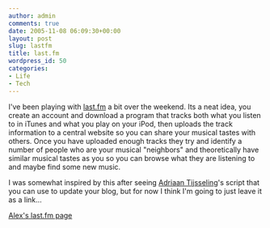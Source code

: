 ```yaml
---
author: admin
comments: true
date: 2005-11-08 06:09:30+00:00
layout: post
slug: lastfm
title: last.fm
wordpress_id: 50
categories:
- Life
- Tech
---
```


I've been playing with [last.fm](http://www.last.fm) a bit over the weekend. Its a neat idea, you create an account and download a program that tracks both what you listen to in iTunes and what you play on your iPod, then uploads the track information to a central website so you can share your musical tastes with others. Once you have uploaded enough tracks they try and identify a number of people who are your musical "neighbors" and theoretically have similar musical tastes as you so you can browse what they are listening to and maybe find some new music.  

I was somewhat inspired by this after seeing [Adriaan Tijsseling](http://blog.kung-foo.tv/archives/001220.php)'s script that you can use to update your blog, but for now I think I'm going to just leave it as a link...




[Alex's last.fm page](http://www.last.fm/user/cptavatar)  

